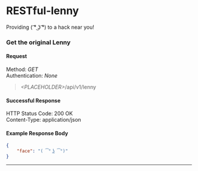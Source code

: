 # RESTful-lenny
Providing ( ͡° ͜ʖ ͡°) to a hack near you!

### Get the original Lenny
#### Request
Method: _GET_<br>
Authentication: _None_
> _&lt;PLACEHOLDER&gt;_/api/v1/lenny

#### Successful Response
HTTP Status Code: 200 OK<br>
Content-Type: application/json

#### Example Response Body
```json
{
    "face": "( ͡° ͜ʖ ͡°)"
}
```
---
